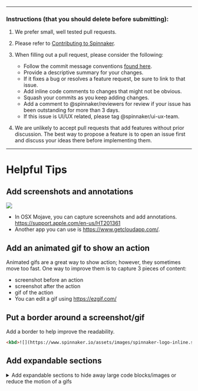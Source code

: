 

---
### Instructions (that you should delete before submitting):

1. We prefer small, well tested pull requests.

2. Please refer to [Contributing to Spinnaker](https://spinnaker.io/community/contributing/).

3. When filling out a pull request, please consider the following:

    * Follow the commit message conventions [found here](https://www.spinnaker.io/community/contributing/submitting/).
    * Provide a descriptive summary for your changes.
    * If it fixes a bug or resolves a feature request, be sure to link to that issue.
    * Add inline code comments to changes that might not be obvious.
    * Squash your commits as you keep adding changes.
    * Add a comment to @spinnaker/reviewers for review if your issue has been outstanding for more than 3 days.
    * If this issue is UI/UX related, please tag @spinnaker/ui-ux-team.

4. We are unlikely to accept pull requests that add features without prior discussion. The best way to propose a feature is to open an issue first and discuss your ideas there before implementing them.

---
# Helpful Tips

## Add screenshots and annotations
<kbd>![](https://cl.ly/744faf8f96d7/download/Image%202019-04-08%20at%2012.35.32.png)</kbd>
- In OSX Mojave, you can capture screenshots and add annotations. https://support.apple.com/en-us/HT201361
- Another app you can use is https://www.getcloudapp.com/.

## Add an animated gif to show an action
Animated gifs are a great way to show action; however, they sometimes move too fast.
One way to improve them is to capture 3 pieces of content:
- screenshot before an action
- screenshot after the action
- gif of the action
- You can edit a gif using https://ezgif.com/

## Put a border around a screenshot/gif
Add a border to help improve the readability.
```html
<kbd>![](https://www.spinnaker.io/assets/images/spinnaker-logo-inline.svg)</kbd>
```

## Add expandable sections
<details>
<summary>Add expandable sections to hide away large code blocks/images or reduce the motion of a gifs</summary>

```js
const example = 'spinnaker spinnaker SPINNAKER';
```

<kbd>![](https://www.spinnaker.io/assets/images/spinnaker-logo-inline.svg)</kbd>

<kbd>![](https://cl.ly/90d191c48dab/download/spinnaker-loader.gif)</kbd>
</details>
